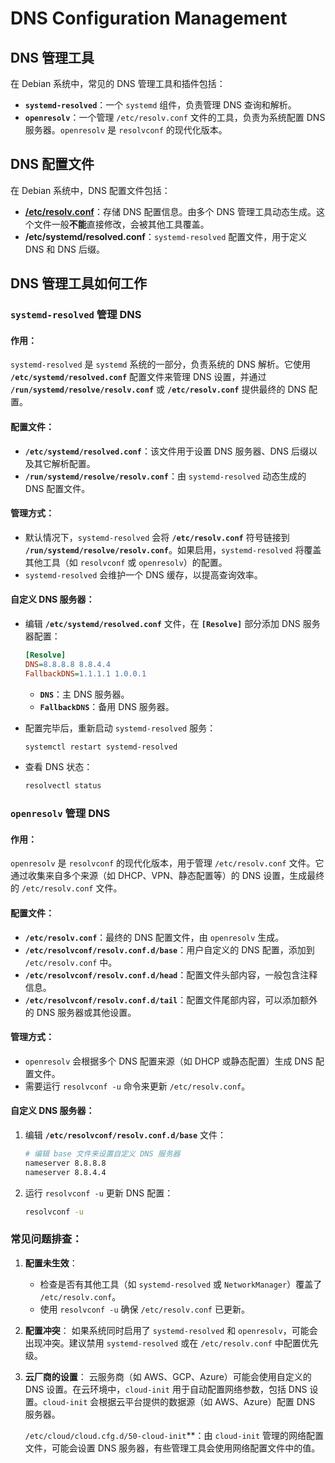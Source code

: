 # DNS Configuration Management

## DNS 管理工具

在 Debian 系统中，常见的 DNS 管理工具和插件包括：

- **`systemd-resolved`**：一个 `systemd` 组件，负责管理 DNS 查询和解析。
- **`openresolv`**：一个管理 `/etc/resolv.conf` 文件的工具，负责为系统配置 DNS 服务器。`openresolv` 是 `resolvconf` 的现代化版本。

## DNS 配置文件

在 Debian 系统中，DNS 配置文件包括：

- **[/etc/resolv.conf](./resolv.md)**：存储 DNS 配置信息。由多个 DNS 管理工具动态生成。这个文件一般**不能**直接修改，会被其他工具覆盖。
- **/etc/systemd/resolved.conf**：`systemd-resolved` 配置文件，用于定义 DNS 和 DNS 后缀。


## DNS 管理工具如何工作

### `systemd-resolved` 管理 DNS

#### 作用：
`systemd-resolved` 是 `systemd` 系统的一部分，负责系统的 DNS 解析。它使用 **`/etc/systemd/resolved.conf`** 配置文件来管理 DNS 设置，并通过 **`/run/systemd/resolve/resolv.conf`** 或 **`/etc/resolv.conf`** 提供最终的 DNS 配置。

#### 配置文件：
- **`/etc/systemd/resolved.conf`**：该文件用于设置 DNS 服务器、DNS 后缀以及其它解析配置。
- **`/run/systemd/resolve/resolv.conf`**：由 `systemd-resolved` 动态生成的 DNS 配置文件。

#### 管理方式：
- 默认情况下，`systemd-resolved` 会将 **`/etc/resolv.conf`** 符号链接到 **`/run/systemd/resolve/resolv.conf`**。如果启用，`systemd-resolved` 将覆盖其他工具（如 `resolvconf` 或 `openresolv`）的配置。
- `systemd-resolved` 会维护一个 DNS 缓存，以提高查询效率。

#### 自定义 DNS 服务器：
- 编辑 **`/etc/systemd/resolved.conf`** 文件，在 **`[Resolve]`** 部分添加 DNS 服务器配置：
  ```ini
  [Resolve]
  DNS=8.8.8.8 8.8.4.4
  FallbackDNS=1.1.1.1 1.0.0.1
  ```
  - **`DNS`**：主 DNS 服务器。
  - **`FallbackDNS`**：备用 DNS 服务器。

- 配置完毕后，重新启动 `systemd-resolved` 服务：
  ```bash
  systemctl restart systemd-resolved
  ```

- 查看 DNS 状态：
  ```bash
  resolvectl status
  ```


### `openresolv` 管理 DNS

#### 作用：
`openresolv` 是 `resolvconf` 的现代化版本，用于管理 `/etc/resolv.conf` 文件。它通过收集来自多个来源（如 DHCP、VPN、静态配置等）的 DNS 设置，生成最终的 `/etc/resolv.conf` 文件。

#### 配置文件：
- **`/etc/resolv.conf`**：最终的 DNS 配置文件，由 `openresolv` 生成。
- **`/etc/resolvconf/resolv.conf.d/base`**：用户自定义的 DNS 配置，添加到 `/etc/resolv.conf` 中。
- **`/etc/resolvconf/resolv.conf.d/head`**：配置文件头部内容，一般包含注释信息。
- **`/etc/resolvconf/resolv.conf.d/tail`**：配置文件尾部内容，可以添加额外的 DNS 服务器或其他设置。

#### 管理方式：
- `openresolv` 会根据多个 DNS 配置来源（如 DHCP 或静态配置）生成 DNS 配置文件。
- 需要运行 `resolvconf -u` 命令来更新 `/etc/resolv.conf`。

#### 自定义 DNS 服务器：
1. 编辑 **`/etc/resolvconf/resolv.conf.d/base`** 文件：
   ```bash
   # 编辑 base 文件来设置自定义 DNS 服务器
   nameserver 8.8.8.8
   nameserver 8.8.4.4
   ```
2. 运行 `resolvconf -u` 更新 DNS 配置：
   ```bash
   resolvconf -u
   ```

### 常见问题排查：
1. **配置未生效**：
   - 检查是否有其他工具（如 `systemd-resolved` 或 `NetworkManager`）覆盖了 `/etc/resolv.conf`。
   - 使用 `resolvconf -u` 确保 `/etc/resolv.conf` 已更新。
   
2. **配置冲突**：
   如果系统同时启用了 `systemd-resolved` 和 `openresolv`，可能会出现冲突。建议禁用 `systemd-resolved` 或在 `/etc/resolv.conf` 中配置优先级。

3. **云厂商的设置**：
    云服务商（如 AWS、GCP、Azure）可能会使用自定义的 DNS 设置。在云环境中，`cloud-init` 用于自动配置网络参数，包括 DNS 设置。`cloud-init` 会根据云平台提供的数据源（如 AWS、Azure）配置 DNS 服务器。

    `/etc/cloud/cloud.cfg.d/50-cloud-init`**：由 `cloud-init` 管理的网络配置文件，可能会设置 DNS 服务器，有些管理工具会使用网络配置文件中的值。